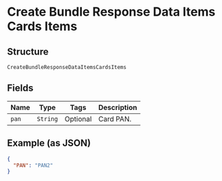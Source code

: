 
# Create Bundle Response Data Items Cards Items

## Structure

`CreateBundleResponseDataItemsCardsItems`

## Fields

| Name | Type | Tags | Description |
|  --- | --- | --- | --- |
| `pan` | `String` | Optional | Card PAN. |

## Example (as JSON)

```json
{
  "PAN": "PAN2"
}
```

